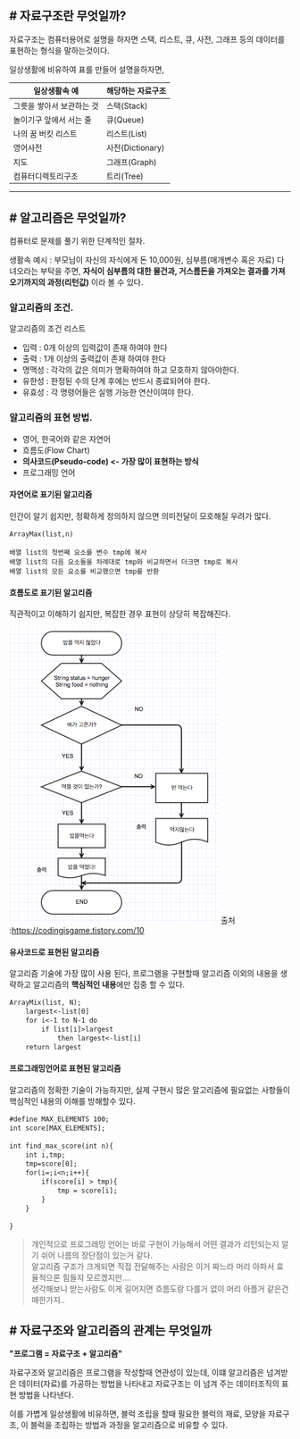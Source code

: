 

## # 자료구조란 무엇일까?

자료구조는 컴퓨터용어로 설명을 하자면 스택, 리스트, 큐, 사전, 그래프 등의 데이터를 표현하는 형식을 말하는것이다.

일상생활에 비유하여 표를 만들어 설명을하자면,

| 일상생활속 예             | 해당하는 자료구조 |
| ------------------------- | ----------------- |
| 그릇을 쌓아서 보관하는 것 | 스택(Stack)       |
| 놀이기구 앞에서 서는 줄   | 큐(Queue)         |
| 나의 꿈 버킷 리스트       | 리스트(List)      |
| 영어사전                  | 사전(Dictionary)  |
| 지도                      | 그래프(Graph)     |
| 컴퓨터디렉토리구조        | 트리(Tree)        |


---

## # 알고리즘은 무엇일까?

컴퓨터로 문제를 풀기 위한 단계적인 절차.

생활속 예시 : 부모님이 자신의 자식에게 돈 10,000원, 심부름(매개변수 혹은 자료) 다녀오라는 부탁을 주면, **자식이 심부름의 대한 물건과, 거스름돈을 가져오는 결과를 가져오기까지의 과정(리턴값)** 이라 볼 수 있다.

### 알고리즘의 조건.

알고리즘의 조건 리스트

-   입력 : 0개 이상의 입력값이 존재 하여야 한다
-   출력 : 1개 이상의 출력값이 존재 하여야 한다
-   명맥성 : 각각의 값은 의미가 명확하여야 하고 모호하지 않아야한다.
-   유한성 : 한정된 수의 단계 후에는 반드시 종료되어야 한다.
-   유효성 : 각 명령어들은 실행 가능한 연산이여야 한다.

### 알고리즘의 표현 방법.

-   영어, 한국어와 같은 자연어
-   흐름도(Flow Chart)
-   **의사코드(Pseudo-code) <- 가장 많이 표현하는 방식**
-   프로그래밍 언어

#### 자연어로 표기된 알고리즘

인간이 알기 쉽지만, 정확하게 정의하지 않으면 의미전달이 모호해질 우려가 많다.

```
ArrayMax(list,n)

배열 list의 첫번째 요소를 변수 tmp에 복사
배열 list의 다음 요소들을 차례대로 tmp와 비교하면서 더크면 tmp로 복사
배열 list의 모든 요소를 비교했으면 tmp를 반환
```

#### 흐름도로 표기된 알고리즘

직관적이고 이해하기 쉽지만, 복잡한 경우 표현이 상당히 복잡해진다.

![워크플로우](media/img.png)
출처 :https://codingisgame.tistory.com/10

#### 유사코드로 표현된 알고리즘

알고리즘 기술에 가장 많이 사용 된다, 프로그램을 구현할때 알고리즘 이외의 내용을 생략하고 알고리즘의 **핵심적인 내용**에만 집중 할 수 있다.

```
ArrayMix(list, N);
	largest<-list[0]
    for i<-1 to N-1 do
    	if list[i]>largest
        	then largest<-list[i]
    return largest
```

#### 프로그래밍언어로 표현된 알고리즘

알고리즘의 정확한 기술이 가능하지만, 실제 구현시 많은 알고리즘에 필요없는 사항들이 핵심적인 내용의 이해를 방해할수 있다.

```
#define MAX_ELEMENTS 100;
int score[MAX_ELEMENTS];

int find_max_score(int n){
	int i,tmp;
    tmp=score[0];
    for(i=;i<n;i++){
    	if(score[i] > tmp){
        	tmp = score[i];
        }
    }

}
```

> 개인적으로 프로그래밍 언어는 바로 구현이 가능해서 어떤 결과가 리턴되는지 알기 쉬어 나름의 장단점이 있는거 같다.  
> 알고리즘 구조가 크게되면 직접 전달해주는 사람은 이거 짜느라 머리 아파서 효율적으론 힘들지 모르겠지만....  
> 생각해보니 받는사람도 이게 길어지면 흐름도랑 다를거 없이 머리 아플거 같은건 매한가지..


## # 자료구조와 알고리즘의 관계는 무엇일까

**"프로그램 = 자료구조 + 알고리즘"**

자료구조와 알고리즘은 프로그램을 작성할때 연관성이 있는데, 이떄 알고리즘은 넘겨받은 데이터(자료)를 가공하는 방법을 나타내고 자료구조는 이 넘겨 주는 데이터조직의 표현 방법을 나타낸다.

이를 가볍게 일상생활에 비유하면, 블럭 조립을 할때 필요한 블럭의 재료, 모양을 자료구조, 이 블럭을 조립하는 방법과 과정을 알고리즘으로 비유할 수 있다. 

